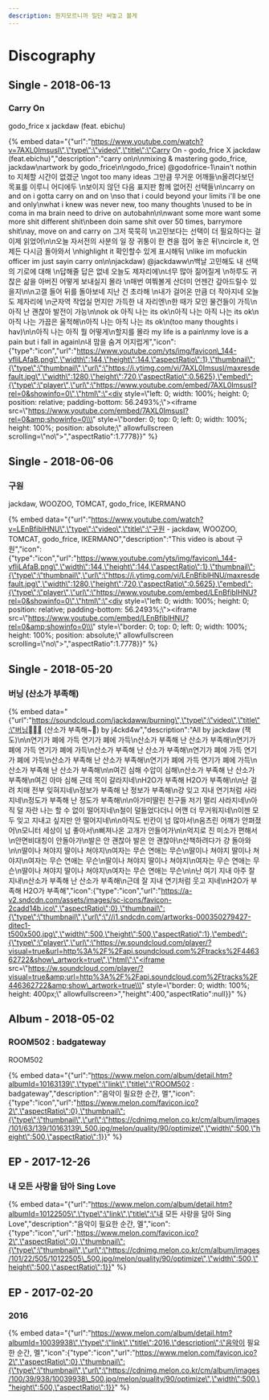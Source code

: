 ```yaml
---
description: 뭔지모르니까 일단 써놓고 볼게
---
```


# Discography

## Single - 2018-06-13

### Carry On

godo\_frice x jackdaw \(feat. ebichu\)

{% embed data="{\"url\":\"https://www.youtube.com/watch?v=7AXL0ImsusI\",\"type\":\"video\",\"title\":\"Carry On - godo\_frice X jackdaw \(feat.ebichu\)\",\"description\":\"carry on\\n\\nmixing & mastering godo\_frice, jackdaw\\nartwork by godo\_frice\\n\\ngodo\_frice\) @godofrice-1\\nain\'t nothin to 지체할 시간이 없겠군 \\ngot too many ideas 그만큼 무거운 어깨들\\n올려다보던 목표를 이루니 어디에두 \\n보이지 않던 다음 표지판 함께 없어진 선택들\\n\\ncarry on and on i gotta carry on and on \\nso that i could beyond your limits i\'ll be one and only\\nwhat i knew was never new, too many thoughts \\nused to be in coma in ma brain need to drive on autobahn\\n\\nwant some more want some more shit different shit\\nbeen doin same shit over 50 times, barrymore shit\\nay, move on and carry on 그저 묵묵히 \\n고민보다는 선택이 더 필요하다는 걸 이제 읽었어\\n\\n오늘 자서전의 사분의 일 장 귀퉁이 한 켠을 접어 놓은 뒤\\ncircle it, 언제든 다시금 돌아와서 \\nhighlight it 확인할수 있게 표시해둬 \\nlike im mofuckin officer im just sayin carry on\\n\\njackdaw\) @jackdaww\\n백날 고민해도 내 선택의 기로에 대해 \\n답해줄 답은 없네 오늘도 제자리에\\n너무 많아 짊어질게 \\n하루도 귀찮은 삶을 아버진 어떻게 보내실지 몰라 \\n매번 여쭤볼게 산더미 언젠간 갚아드릴수 있을지\\n\\n고갤 들어 뒤를 돌아보네 지난 건 초라해 \\n내가 걸어온 만큼 더 작아지네 오늘도 제자리에 \\n군자역 작업실 먼지만 가득한 내 자리엔\\n한 때가 모인 물건들이 가득\\n아직 난 괜찮아 발전이 가능\\n\\nok ok 아직 나는 its ok\\n아직 나는 아직 나는 its ok\\n아직 나는 가끔은 울적해\\n아직 나는 아직 나는 its ok\\n\(too many thoughts i hav\)\\n\\n아직 나는 아직 뭘 어떻게\\n할지를 몰라 my life is a pain\\nmy love is a pain but i fall in again\\n내 맘을 숨겨 어지럽게\",\"icon\":{\"type\":\"icon\",\"url\":\"https://www.youtube.com/yts/img/favicon\_144-vfliLAfaB.png\",\"width\":144,\"height\":144,\"aspectRatio\":1},\"thumbnail\":{\"type\":\"thumbnail\",\"url\":\"https://i.ytimg.com/vi/7AXL0ImsusI/maxresdefault.jpg\",\"width\":1280,\"height\":720,\"aspectRatio\":0.5625},\"embed\":{\"type\":\"player\",\"url\":\"https://www.youtube.com/embed/7AXL0ImsusI?rel=0&showinfo=0\",\"html\":\"<div style=\\\"left: 0; width: 100%; height: 0; position: relative; padding-bottom: 56.2493%;\\\"><iframe src=\\\"https://www.youtube.com/embed/7AXL0ImsusI?rel=0&amp;showinfo=0\\\" style=\\\"border: 0; top: 0; left: 0; width: 100%; height: 100%; position: absolute;\\\" allowfullscreen scrolling=\\\"no\\\"></iframe></div>\",\"aspectRatio\":1.7778}}" %}

## Single - 2018-06-06

### 구원

 jackdaw, WOOZOO, TOMCAT, godo\_frice, IKERMANO

{% embed data="{\"url\":\"https://www.youtube.com/watch?v=LEnBfiblHNU\",\"type\":\"video\",\"title\":\"구원 - jackdaw, WOOZOO, TOMCAT, godo\_frice, IKERMANO\",\"description\":\"This video is about 구원\",\"icon\":{\"type\":\"icon\",\"url\":\"https://www.youtube.com/yts/img/favicon\_144-vfliLAfaB.png\",\"width\":144,\"height\":144,\"aspectRatio\":1},\"thumbnail\":{\"type\":\"thumbnail\",\"url\":\"https://i.ytimg.com/vi/LEnBfiblHNU/maxresdefault.jpg\",\"width\":1280,\"height\":720,\"aspectRatio\":0.5625},\"embed\":{\"type\":\"player\",\"url\":\"https://www.youtube.com/embed/LEnBfiblHNU?rel=0&showinfo=0\",\"html\":\"<div style=\\\"left: 0; width: 100%; height: 0; position: relative; padding-bottom: 56.2493%;\\\"><iframe src=\\\"https://www.youtube.com/embed/LEnBfiblHNU?rel=0&amp;showinfo=0\\\" style=\\\"border: 0; top: 0; left: 0; width: 100%; height: 100%; position: absolute;\\\" allowfullscreen scrolling=\\\"no\\\"></iframe></div>\",\"aspectRatio\":1.7778}}" %}

## Single - 2018-05-20

### 버닝 \(산소가 부족해\)

{% embed data="{\"url\":\"https://soundcloud.com/jackdaww/burning\",\"type\":\"video\",\"title\":\"버닝 \(산소가 부족해~\) by j4ckd4w\",\"description\":\"All by jackdaw \(잭도\)\\n\\n연기가 폐에 가득 연기가 폐에 가득\\n산소가 부족해 난 산소가 부족해\\n연기가 폐에 가득 연기가 폐에 가득\\n산소가 부족해 난 산소가 부족해\\n연기가 폐에 가득 연기가 폐에 가득\\n산소가 부족해 난 산소가 부족해\\n연기가 폐에 가득 연기가 폐에 가득\\n산소가 부족해 난 산소가 부족해\\n\\n여긴 심해 수압이 심해\\n산소가 부족해 난 산소가 부족해\\n여긴 아마 심해 근데 목이 갈라지네\\nH2O가 부족해 H2O가 부족해\\n\\n난 걸려 치매 전부 잊혀지네\\n정보가 부족해 난 정보가 부족해\\n걍 잊고 지내 연기처럼 사라지네\\n정도가 부족해 난 정도가 부족해\\n\\n아가미딸린 친구들 저기 멀리 사라지네\\n아직 덜 자란 나는 할 수 없이 떨어지네\\n철이 덜들었다더니 어깬 더 무거워지네\\n이젠 모두 잊고 지내고 싶지만 안 떨어지네\\n\\n아직도 빈칸이 넘 많아서\\n움츠린 어깨가 안펴졌어\\n모니터 세상이 넘 좋아서\\n삐져나온 고개가 안들어가\\n\\n억지로 진 미소가 편해서\\n안면비대칭이 안돌아가\\n발은 안 괜찮아 발은 안 괜찮아\\n산책하려다가 걍 돌아와\\n\\n딸이나 쳐야지 딸이나 쳐야지\\n여자는 무슨 연애는 무슨\\n딸이나 쳐야지 딸이나 쳐야지\\n여자는 무슨 연애는 무슨\\n딸이나 쳐야지 딸이나 쳐야지\\n여자는 무슨 연애는 무슨\\n딸이나 쳐야지 딸이나 쳐야지\\n여자는 무슨 연애는 무슨\\n\\n난 여기 지내 아주 잘 지내\\n산소가 부족해 난 산소가 부족해\\n근데 잘 지내 연기처럼 웃고 지네\\nH2O가 부족해 H2O가 부족해\",\"icon\":{\"type\":\"icon\",\"url\":\"https://a-v2.sndcdn.com/assets/images/sc-icons/favicon-2cadd14b.ico\",\"aspectRatio\":0},\"thumbnail\":{\"type\":\"thumbnail\",\"url\":\"//i1.sndcdn.com/artworks-000350279427-ditec1-t500x500.jpg\",\"width\":500,\"height\":500,\"aspectRatio\":1},\"embed\":{\"type\":\"player\",\"url\":\"https://w.soundcloud.com/player/?visual=true&url=http%3A%2F%2Fapi.soundcloud.com%2Ftracks%2F446362722&show\_artwork=true\",\"html\":\"<iframe src=\\\"https://w.soundcloud.com/player/?visual=true&amp;url=http%3A%2F%2Fapi.soundcloud.com%2Ftracks%2F446362722&amp;show\_artwork=true\\\" style=\\\"border: 0; width: 100%; height: 400px;\\\" allowfullscreen></iframe>\",\"height\":400,\"aspectRatio\":null}}" %}

## Album - 2018-05-02

###  ROOM502 : badgateway

ROOM502

{% embed data="{\"url\":\"https://www.melon.com/album/detail.htm?albumId=10163139\",\"type\":\"link\",\"title\":\"ROOM502 : badgateway\",\"description\":\"음악이 필요한 순간, 멜\",\"icon\":{\"type\":\"icon\",\"url\":\"https://www.melon.com/favicon.ico?2\",\"aspectRatio\":0},\"thumbnail\":{\"type\":\"thumbnail\",\"url\":\"https://cdnimg.melon.co.kr/cm/album/images/101/63/139/10163139\_500.jpg/melon/quality/90/optimize\",\"width\":500,\"height\":500,\"aspectRatio\":1}}" %}

## EP - 2017-12-26

### 내 모든 사랑을 담아 Sing Love

{% embed data="{\"url\":\"https://www.melon.com/album/detail.htm?albumId=10122505\",\"type\":\"link\",\"title\":\"내 모든 사랑을 담아 Sing Love\",\"description\":\"음악이 필요한 순간, 멜\",\"icon\":{\"type\":\"icon\",\"url\":\"https://www.melon.com/favicon.ico?2\",\"aspectRatio\":0},\"thumbnail\":{\"type\":\"thumbnail\",\"url\":\"https://cdnimg.melon.co.kr/cm/album/images/101/22/505/10122505\_500.jpg/melon/quality/90/optimize\",\"width\":500,\"height\":500,\"aspectRatio\":1}}" %}

## EP - 2017-02-20

### 2016

{% embed data="{\"url\":\"https://www.melon.com/album/detail.htm?albumId=10039938\",\"type\":\"link\",\"title\":2016,\"description\":\"음악이 필요한 순간, 멜\",\"icon\":{\"type\":\"icon\",\"url\":\"https://www.melon.com/favicon.ico?2\",\"aspectRatio\":0},\"thumbnail\":{\"type\":\"thumbnail\",\"url\":\"https://cdnimg.melon.co.kr/cm/album/images/100/39/938/10039938\_500.jpg/melon/quality/90/optimize\",\"width\":500,\"height\":500,\"aspectRatio\":1}}" %}



